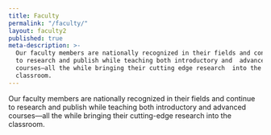 ```yaml
---
title: Faculty
permalink: "/faculty/"
layout: faculty2
published: true
meta-description: >-
  Our faculty members are nationally recognized in their fields and continue
  to research and publish while teaching both introductory and  advanced
  courses—all the while bringing their cutting edge research  into the
  classroom.
---
```

Our faculty members are nationally recognized in their fields and continue to research and publish while teaching both introductory and advanced courses—all the while bringing their cutting-edge research into the classroom.
